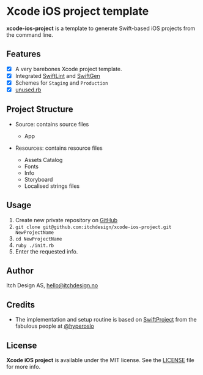 # Xcode iOS project template

**xcode-ios-project** is a template to generate Swift-based iOS projects from the
command line.

## Features

- [x] A very barebones Xcode project template.
- [x] Integrated [SwiftLint](https://github.com/realm/SwiftLint) and [SwiftGen](https://github.com/SwiftGen/SwiftGen)
- [x] Schemes for `Staging` and `Production`
- [x] [unused.rb](https://github.com/PaulTaykalo/swift-scripts)

## Project Structure

- Source: contains source files
	- App

- Resources: contains resource files
	- Assets Catalog
	- Fonts
	- Info 
	- Storyboard
	- Localised strings files

## Usage
1. Create new private repository on [GitHub](https://github.com/organizations/itchdesign/repositories/new)
1. `git clone git@github.com:itchdesign/xcode-ios-project.git NewProjectName`
2. `cd NewProjectName`
3. `ruby ./init.rb`
4. Enter the requested info.

## Author

Itch Design AS, hello@itchdesign.no

## Credits

- The implementation and setup routine is based on [SwiftProject](https://github.com/hyperoslo/SwiftProject) from the fabulous people at [@hyperoslo](https://github.com/hyperoslo)

## License

**Xcode iOS project** is available under the MIT license. See the [LICENSE](https://github.com/itchdesign/xcode-ios-project/blob/master/LICENSE.md) file for more info.
